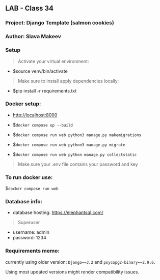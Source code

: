 ## LAB -  Class 34
### Project: Django Template (salmon cookies)
### Author: Slava Makeev


### Setup
> Activate your virtual environment:
- $source venv/bin/activate
> Make sure to install apply dependencies locally:
- $pip install -r requirements.txt

### Docker setup:

- <http://localhost:8000>

- $`docker compose up --build`
- $`docker compose run web python3 manage.py makemigrations`
- $`docker compose run web python3 manage.py migrate`

- $`docker compose run web python manage.py collectstatic`
> Make sure your .env file contains your password and key

### To run docker use: 
$`docker compose run web`
### Database info:
- database hosting: <https://elephantsql.com/>
>Superuser
- username: admin
- password: 1234

### Requirements memo:
currently using older version: `Django==3.2`
and `psycopg2-binary==2.9.6`. 

Using most updated versions might render compatibility issues. 